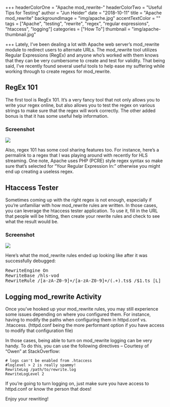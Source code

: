 +++
headerColorOne = "Apache mod_rewrite-"
headerColorTwo = "Useful Tips for Testing"
author = "Jun Heider"
date = "2018-10-11"
title = "Apache mod_rewrite"
backgroundImage = "img/apache.jpg"
accentTextColor = ""
tags = ["Apache", "testing", "rewrite", "regex", "regular expressions", "htaccess", "logging"]
categories = ["How To"]
thumbnail = "img/apache-thumbnail.jpg"

+++
Lately, I’ve been dealing a lot with Apache web server’s mod_rewrite module to redirect users to alternate URLs. The mod_rewrite tool utilizes Regular Expressions (RegEx) and anyone who’s worked with them knows that they can be very cumbersome to create and test for validity. That being said, I’ve recently found several useful tools to help ease my suffering while working through to create regexs for mod_rewrite.

## RegEx 101

The first tool is RegEx 101. It’s a very fancy tool that not only allows you to write your regex online, but also allows you to test the regex on various strings to make sure that the regex will work correctly. The other added bonus is that it has some useful help information.

### Screenshot

![](/img/blog-content/regex101.png)

Also, regex 101 has some cool sharing features too. For instance, here’s a permalink to a regex that I was playing around with recently for HLS streaming. One note, Apache uses PHP (PCRE) style regex syntax so make sure that’s selected for “Your Regular Expression In:” otherwise you might end up creating a useless regex.


## Htaccess Tester


Sometimes coming up with the right regex is not enough, especially if you’re unfamiliar with how mod_rewrite rules are written. In those cases, you can leverage the htaccess tester application. To use it, fill in the URL that people will be hitting, then create your rewrite rules and check to see what the result would be. 

### Screenshot

![](/img/blog-content/htaccess.png)

Here’s what the mod_rewrite rules ended up looking like after it was successfully debugged:

<pre>RewriteEngine On
RewriteBase /hls-vod
RewriteRule /[a-zA-Z0-9]+/[a-zA-Z0-9]+/(.+).ts$ /$1.ts [L]</pre>

## Logging mod_rewrite Activity

Once you’ve hooked up your mod_rewrite rules, you may still experience some issues depending on where you configured them. For instance, having to modify the paths when configuring them in httpd.conf vs. .htaccess. (httpd.conf being the more performant option if you have access to modify that configuration file)  

In those cases, being able to turn on mod_rewrite logging can be very handy. To do this, you can use the following directives – Courtesy of “Owen” at StackOverflow:  
<pre><code># logs can't be enabled from .htaccess
#loglevel > 2 is really spammy!
RewriteLog /path/to/rewrite.log
RewriteLogLevel 2
</code></pre>

If you’re going to turn logging on, just make sure you have access to httpd.conf or know the person that does!  

Enjoy your rewriting!